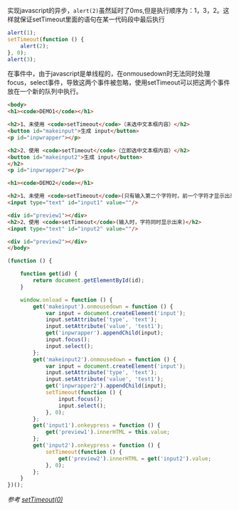 
实现javascript的异步，`alert(2)`虽然延时了0ms,但是执行顺序为：1，3，2。这样就保证setTimeout里面的语句在某一代码段中最后执行

```javascript
alert(1);
setTimeout(function () {
    alert(2);
}, 0);
alert(3);
```

在事件中，由于javascript是单线程的，在onmousedown时无法同时处理focus，select事件，导致这两个事件被忽略，使用setTimeout可以把这两个事件放在一个新的队列中执行。

```html
<body>
<h1><code>DEMO1</code></h1>

<h2>1、未使用 <code>setTimeout</code>（未选中文本框内容）</h2>
<button id="makeinput">生成 input</button>
<p id="inpwrapper"></p>

<h2>2、使用 <code>setTimeout</code>（立即选中文本框内容）</h2>
<button id="makeinput2">生成 input</button>
</h2>
<p id="inpwrapper2"></p>

<h1><code>DEMO2</code></h1>

<h2>1、未使用 <code>setTimeout</code>(只有输入第二个字符时，前一个字符才显示出来)</h2>
<input type="text" id="input1" value=""/>

<div id="preview1"></div>
<h2>2、使用 <code>setTimeout</code>(输入时，字符同时显示出来)</h2>
<input type="text" id="input2" value=""/>

<div id="preview2"></div>
</body>
```

```javascript
(function () {

    function get(id) {
        return document.getElementById(id);
    }

    window.onload = function () {
        get('makeinput').onmousedown = function () {
            var input = document.createElement('input');
            input.setAttribute('type', 'text');
            input.setAttribute('value', 'test1');
            get('inpwrapper').appendChild(input);
            input.focus();
            input.select();
        };
        get('makeinput2').onmousedown = function () {
            var input = document.createElement('input');
            input.setAttribute('type', 'text');
            input.setAttribute('value', 'test1');
            get('inpwrapper2').appendChild(input);
            setTimeout(function () {
                input.focus();
                input.select();
            }, 0);
        };
        get('input1').onkeypress = function () {
            get('preview1').innerHTML = this.value;
        };
        get('input2').onkeypress = function () {
            setTimeout(function () {
                get('preview2').innerHTML = get('input2').value;
            }, 0);
        };
    }
})();
```

*参考 [setTimeout(0)](http://www.cnblogs.com/fullhouse/archive/2012/10/10/2718542.html)*

